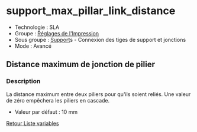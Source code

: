 # support_max_pillar_link_distance

* Technologie : SLA
* Groupe : [Réglages de l'Impression](../sla_printer/sla_parameters.md)
* Sous groupe : [Support](../print_settings/print_settings.md#support)s - Connexion des tiges de support et jonctions
* Mode : Avancé

## Distance maximum de jonction de pilier

### Description

La distance maximum entre deux piliers pour qu'ils soient reliés.
Une valeur de zéro empêchera les piliers en cascade.

* Valeur par défaut : 10 mm


[Retour Liste variables](variable_list.md)